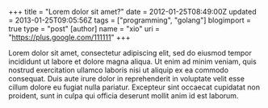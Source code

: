+++
title = "Lorem dolor sit amet?"
date = 2012-01-25T08:49:00Z
updated = 2013-01-25T09:05:56Z
tags = ["programming", "golang"]
blogimport = true 
type = "post"
[author]
	name = "xio"
	uri = "https://plus.google.com/111111"
+++

Lorem dolor sit amet, consectetur adipiscing elit, sed do eiusmod tempor incididunt ut labore et dolore magna aliqua. 
Ut enim ad minim veniam, quis nostrud exercitation ullamco laboris nisi ut aliquip ex ea commodo consequat. 
Duis aute irure dolor in reprehenderit in voluptate velit esse cillum dolore eu fugiat nulla pariatur. 
Excepteur sint occaecat cupidatat non proident, sunt in culpa qui officia deserunt mollit anim id est laborum.
